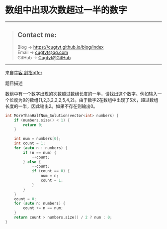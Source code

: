 # 数组中出现次数超过一半的数字

---
> ## Contact me:
> Blog -> <https://cugtyt.github.io/blog/index>  
> Email -> <cugtyt@qq.com>  
> GitHub -> [Cugtyt@GitHub](https://github.com/Cugtyt)

---

来自[牛客 剑指offer](https://www.nowcoder.com/)

题目描述

数组中有一个数字出现的次数超过数组长度的一半，请找出这个数字。例如输入一个长度为9的数组{1,2,3,2,2,2,5,4,2}。由于数字2在数组中出现了5次，超过数组长度的一半，因此输出2。如果不存在则输出0。

``` c++
int MoreThanHalfNum_Solution(vector<int> numbers) {
    if (numbers.size() < 1) {
        return 0;
    }
    
    int num = numbers[0];
    int count = 1;
    for (auto n : numbers) {
        if (n == num) {
            ++count;
        } else {
            --count;
            if (count == 0) {
                num = n;
                count = 1;
            }
        }
    }
    count = 0;
    for (auto n: numbers) {
        count += n == num;
    }
    return count > numbers.size() / 2 ? num : 0;
}
```